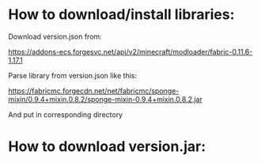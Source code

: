 # How to download/install libraries:

Download version.json from:

https://addons-ecs.forgesvc.net/api/v2/minecraft/modloader/fabric-0.11.6-1.17.1

Parse library from version.json like this:

https://fabricmc.forgecdn.net/net/fabricmc/sponge-mixin/0.9.4+mixin.0.8.2/sponge-mixin-0.9.4+mixin.0.8.2.jar

And put in corresponding directory

# How to download version.jar:

